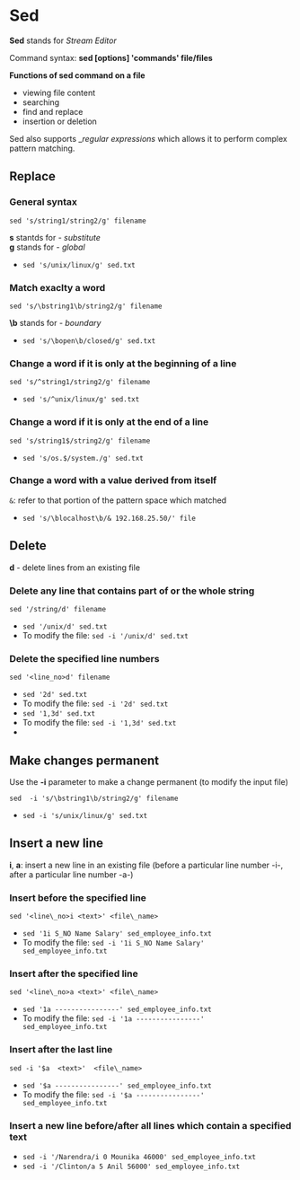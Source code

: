 
# Sed

__Sed__ stands for _Stream Editor_

Command syntax: __sed [options] 'commands' file/files__


__Functions of sed command on a file__
* viewing file content
* searching
* find and replace
* insertion or deletion

Sed also supports __regular expressions_ which allows it to perform complex pattern matching.
 
## Replace
 
### General syntax
```
sed 's/string1/string2/g' filename
```
__s__ stantds for - _substitute_\
__g__ stands for - _global_

* `sed 's/unix/linux/g' sed.txt`
 
### Match exaclty a word
```
sed 's/\bstring1\b/string2/g' filename
```
__\b__ stands for - _boundary_
 
* `sed 's/\bopen\b/closed/g' sed.txt`
 
### Change a word if it is only at the beginning of a line
```
sed 's/^string1/string2/g' filename
```
 * `sed 's/^unix/linux/g' sed.txt`
 
### Change a word if it is only at the end of a line
```
sed 's/string1$/string2/g' filename
```
* `sed 's/os.$/system./g' sed.txt`

### Change a word with a value derived from itself
`&`: refer to that portion of the pattern space which matched

* `sed 's/\blocalhost\b/& 192.168.25.50/' file`

## Delete

__d__ - delete lines from an existing file

### Delete any line that contains part of or the whole string
```
sed '/string/d' filename
```
* `sed '/unix/d' sed.txt`
* To modify the file: `sed -i '/unix/d' sed.txt`

### Delete the specified line numbers
```
sed '<line_no>d' filename
```

* `sed '2d' sed.txt`
* To modify the file: `sed -i '2d' sed.txt`
* `sed '1,3d' sed.txt`
* To modify the file: `sed -i '1,3d' sed.txt`
* 
## Make changes permanent
Use the __-i__ parameter to make a change permanent (to modify the input file)
```
sed  -i 's/\bstring1\b/string2/g' filename
```
* `sed -i 's/unix/linux/g' sed.txt`

## Insert a new line

__i__, __a__: insert a new line in an existing file (before a particular line number -i-, after a particular line number -a-)

### Insert before the specified line
```
sed '<line\_no>i <text>' <file\_name>
```
* `sed '1i S_NO Name Salary' sed_employee_info.txt`
* To modify the file: `sed -i '1i S_NO Name Salary' sed_employee_info.txt`
 
### Insert after the specified line
```
sed '<line\_no>a <text>' <file\_name>
```
* `sed '1a ----------------' sed_employee_info.txt`
* To modify the file: `sed -i '1a ----------------' sed_employee_info.txt`
 
### Insert after the last line
```
sed -i '$a  <text>'  <file\_name>
```
* `sed '$a ----------------' sed_employee_info.txt`
* To modify the file: `sed -i '$a ----------------' sed_employee_info.txt`

### Insert a new line before/after all lines which contain a specified text
* `sed -i '/Narendra/i 0 Mounika 46000' sed_employee_info.txt`
* `sed -i '/Clinton/a 5 Anil 56000' sed_employee_info.txt`

